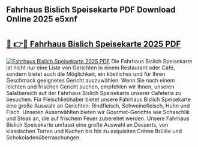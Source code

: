 ## Fahrhaus Bislich Speisekarte PDF Download Online 2025 e5xnf

# <h2><a href="http://gc95w4.nevu.top/?p=Fahrhaus+Bislich+Speisekarte">🔗 👉🔴 Fahrhaus Bislich Speisekarte 2025 PDF</a></h2>

[![Fahrhaus Bislich Speisekarte 2025 PDF](https://i.imgur.com/dBaPXMq.png)](http://gc95w4.nevu.top/?p=Fahrhaus+Bislich+Speisekarte)
Die Fahrhaus Bislich Speisekarte ist nicht nur eine Liste von Gerichten in einem Restaurant oder Café, sondern bietet auch die Möglichkeit, ein köstliches und für Ihren Geschmack geeignetes Gericht auszuwählen. Wenn Sie nach einem leichten und frischen Gericht suchen, empfehlen wir Ihnen, unseren Salatbereich auf der Fahrhaus Bislich Speisekarte unserer Cafeteria zu besuchen. Für Fleischliebhaber bietet unsere Fahrhaus Bislich Speisekarte eine große Auswahl an Gerichten: Rindfleisch, Schweinefleisch, Huhn und Fisch. Unseren Auserwählten bieten wir Gourmet-Gerichte wie Schaschlik und Steak an, die auf frischem Feuer zubereitet werden. Unsere Fahrhaus Bislich Speisekarte umfasst eine große Auswahl an Desserts, von klassischen Torten und Kuchen bis hin zu exquisiten Crème Brûlée und Schokoladenüberraschungen.
